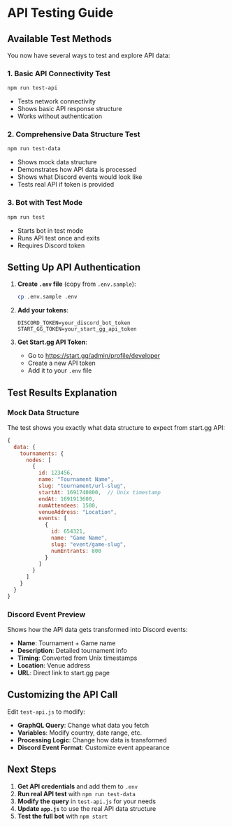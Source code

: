 # API Testing Guide

## Available Test Methods

You now have several ways to test and explore API data:

### 1. **Basic API Connectivity Test**
```bash
npm run test-api
```
- Tests network connectivity
- Shows basic API response structure
- Works without authentication

### 2. **Comprehensive Data Structure Test**
```bash
npm run test-data
```
- Shows mock data structure
- Demonstrates how API data is processed
- Shows what Discord events would look like
- Tests real API if token is provided

### 3. **Bot with Test Mode**
```bash
npm run test
```
- Starts bot in test mode
- Runs API test once and exits
- Requires Discord token

## Setting Up API Authentication

1. **Create `.env` file** (copy from `.env.sample`):
   ```bash
   cp .env.sample .env
   ```

2. **Add your tokens**:
   ```env
   DISCORD_TOKEN=your_discord_bot_token
   START_GG_TOKEN=your_start_gg_api_token
   ```

3. **Get Start.gg API Token**:
   - Go to https://start.gg/admin/profile/developer
   - Create a new API token
   - Add it to your `.env` file

## Test Results Explanation

### Mock Data Structure
The test shows you exactly what data structure to expect from start.gg API:

```javascript
{
  data: {
    tournaments: {
      nodes: [
        {
          id: 123456,
          name: "Tournament Name",
          slug: "tournament/url-slug",
          startAt: 1691740800,  // Unix timestamp
          endAt: 1691913600,
          numAttendees: 1500,
          venueAddress: "Location",
          events: [
            {
              id: 654321,
              name: "Game Name",
              slug: "event/game-slug",
              numEntrants: 800
            }
          ]
        }
      ]
    }
  }
}
```

### Discord Event Preview
Shows how the API data gets transformed into Discord events:
- **Name**: Tournament + Game name
- **Description**: Detailed tournament info
- **Timing**: Converted from Unix timestamps
- **Location**: Venue address
- **URL**: Direct link to start.gg page

## Customizing the API Call

Edit `test-api.js` to modify:
- **GraphQL Query**: Change what data you fetch
- **Variables**: Modify country, date range, etc.
- **Processing Logic**: Change how data is transformed
- **Discord Event Format**: Customize event appearance

## Next Steps

1. **Get API credentials** and add them to `.env`
2. **Run real API test** with `npm run test-data`
3. **Modify the query** in `test-api.js` for your needs
4. **Update `app.js`** to use the real API data structure
5. **Test the full bot** with `npm start`